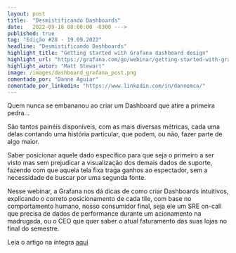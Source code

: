 ```yaml
---
layout: post 
title:  "Desmistificando Dashboards"
date:   2022-09-18 08:00:00 -0300 --->
published: true
tag: "Edição #28 - 19.09.2022"
headline: "Desmistificando Dashboards"
highlight_title: "Getting started with Grafana dashboard design"
highlight_url: "https://grafana.com/go/webinar/getting-started-with-grafana-dashboard-design-amer"
highlight_autor: "Matt Stewart"
image: /images/dashboard_grafana_post.png
comentado_por: "Danne Aguiar"
comentado_por_linkedin: "https://www.linkedin.com/in/dannemca/"
---
```

Quem nunca se embananou ao criar um Dashboard que atire a primeira pedra...

São tantos painéis disponíveis, com as mais diversas métricas, cada uma delas contando uma história particular, que podem, ou não, fazer parte de algo maior.

Saber posicionar aquele dado específico para que seja o primeiro a ser visto mas sem prejudicar a visualização dos demais dados de suporte, fazendo com que aquela tela fixa traga ganhos ao espectador, sem a necessidade de buscar por uma segunda fonte. 

Nesse webinar, a Grafana nos dá dicas de como criar Dashboards intuitivos, explicando o correto posicionamento de cada tile, com base no comportamento humano, nosso consumidor final, seja ele um SRE on-call que precisa de dados de performance durante um acionamento na madrugada, ou o CEO que quer saber o atual faturamento das suas lojas no final do semestre. 

Leia o artigo na íntegra [aqui](https://grafana.com/go/webinar/getting-started-with-grafana-dashboard-design-amer)